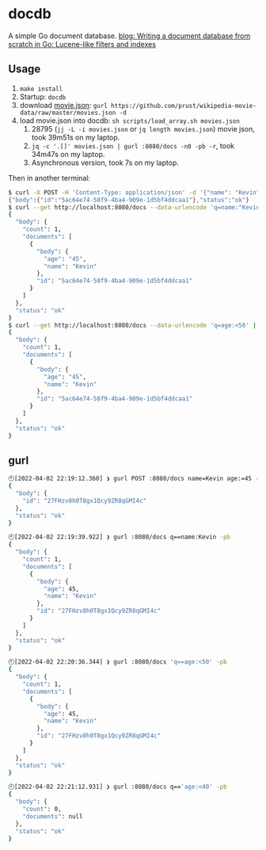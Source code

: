 # docdb

A simple Go document database. [blog: Writing a document database from scratch in Go: Lucene-like filters and indexes](https://notes.eatonphil.com/documentdb.html)

## Usage

1. `make install`
2. Startup: `docdb`
3. download [movie.json](https://github.com/prust/wikipedia-movie-data): `gurl https://github.com/prust/wikipedia-movie-data/raw/master/movies.json -d`
4. load movie.json into docdb: `sh scripts/load_array.sh movies.json` 
   1. 28795 (`jj -L -i movies.json` or `jq length movies.json`) movie json, took 39m51s on my laptop.
   1. `jq -c '.[]' movies.json | gurl :8080/docs -n0 -pb -r`, took 34m47s on my laptop.
   1. Asynchronous version, took 7s on my laptop.

Then in another terminal:

```bash
$ curl -X POST -H 'Content-Type: application/json' -d '{"name": "Kevin", "age": "45"}' http://localhost:8080/docs
{"body":{"id":"5ac64e74-58f9-4ba4-909e-1d5bf4ddcaa1"},"status":"ok"}
$ curl --get http://localhost:8080/docs --data-urlencode 'q=name:"Kevin"' | jq
{
  "body": {
    "count": 1,
    "documents": [
      {
        "body": {
          "age": "45",
          "name": "Kevin"
        },
        "id": "5ac64e74-58f9-4ba4-909e-1d5bf4ddcaa1"
      }
    ]
  },
  "status": "ok"
}
$ curl --get http://localhost:8080/docs --data-urlencode 'q=age:<50' | jq
{
  "body": {
    "count": 1,
    "documents": [
      {
        "body": {
          "age": "45",
          "name": "Kevin"
        },
        "id": "5ac64e74-58f9-4ba4-909e-1d5bf4ddcaa1"
      }
    ]
  },
  "status": "ok"
}
```

## gurl

```sh
🕙[2022-04-02 22:19:12.360] ❯ gurl POST :8080/docs name=Kevin age:=45 -pb
{
  "body": {
    "id": "27FHzv8h0T8gx1Qcy9ZR8qGMI4c"
  },
  "status": "ok"
}

🕙[2022-04-02 22:19:39.922] ❯ gurl :8080/docs q==name:Kevin -pb
{
  "body": {
    "count": 1,
    "documents": [
      {
        "body": {
          "age": 45,
          "name": "Kevin"
        },
        "id": "27FHzv8h0T8gx1Qcy9ZR8qGMI4c"
      }
    ]
  },
  "status": "ok"
}

🕙[2022-04-02 22:20:36.344] ❯ gurl :8080/docs 'q==age:<50' -pb
{
  "body": {
    "count": 1,
    "documents": [
      {
        "body": {
          "age": 45,
          "name": "Kevin"
        },
        "id": "27FHzv8h0T8gx1Qcy9ZR8qGMI4c"
      }
    ]
  },
  "status": "ok"
}

🕙[2022-04-02 22:21:12.931] ❯ gurl :8080/docs q=='age:<40' -pb
{
  "body": {
    "count": 0,
    "documents": null
  },
  "status": "ok"
}
```
